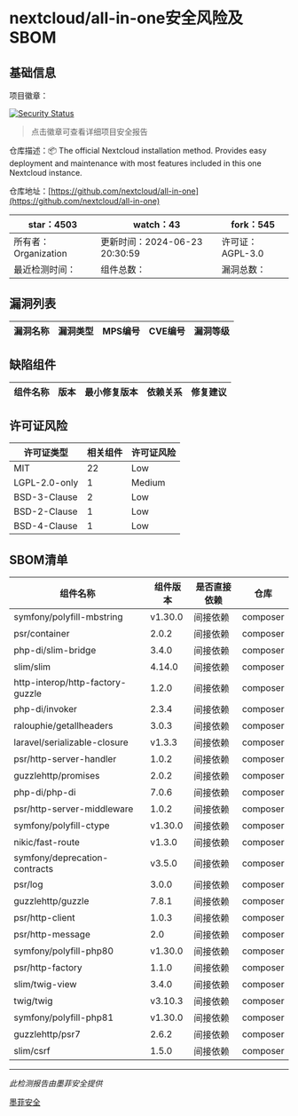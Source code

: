 # nextcloud/all-in-one安全风险及SBOM

## 基础信息

项目徽章：

[![Security Status](https://www.murphysec.com/platform3/v31/badge/1804950099258023936.svg)](https://www.murphysec.com/console/report/1691515638463221760/1804950099258023936)

> 点击徽章可查看详细项目安全报告

仓库描述：📦 The official Nextcloud installation method. Provides easy deployment and maintenance with most features included in this one Nextcloud instance.

仓库地址：[https://github.com/nextcloud/all-in-one](https://github.com/nextcloud/all-in-one)

| star：4503 | watch：43 | fork：545 |
| ----------- | -------------- | ------------ |
| 所有者：Organization | 更新时间：2024-06-23 20:30:59 | 许可证：AGPL-3.0 |
| 最近检测时间： | 组件总数： | 漏洞总数： |




## 漏洞列表

| 漏洞名称 | 漏洞类型 | MPS编号 | CVE编号 | 漏洞等级 |
| ------- | ------ | ------- | ------ | ----- |





## 缺陷组件

| 组件名称 | 版本 | 最小修复版本 | 依赖关系 | 修复建议 |
| -------- | ---- | ------------ | -------- | -------- |





## 许可证风险

| 许可证类型 | 相关组件 | 许可证风险 |
| ---------- | -------- | ---------- |
|MIT|22|Low|
|LGPL-2.0-only|1|Medium|
|BSD-3-Clause|2|Low|
|BSD-2-Clause|1|Low|
|BSD-4-Clause|1|Low|




## SBOM清单

| 组件名称 | 组件版本 | 是否直接依赖 | 仓库 |
| -------- | -------- | ------------ | ---- |
|symfony/polyfill-mbstring|v1.30.0|间接依赖|composer|
|psr/container|2.0.2|间接依赖|composer|
|php-di/slim-bridge|3.4.0|间接依赖|composer|
|slim/slim|4.14.0|间接依赖|composer|
|http-interop/http-factory-guzzle|1.2.0|间接依赖|composer|
|php-di/invoker|2.3.4|间接依赖|composer|
|ralouphie/getallheaders|3.0.3|间接依赖|composer|
|laravel/serializable-closure|v1.3.3|间接依赖|composer|
|psr/http-server-handler|1.0.2|间接依赖|composer|
|guzzlehttp/promises|2.0.2|间接依赖|composer|
|php-di/php-di|7.0.6|间接依赖|composer|
|psr/http-server-middleware|1.0.2|间接依赖|composer|
|symfony/polyfill-ctype|v1.30.0|间接依赖|composer|
|nikic/fast-route|v1.3.0|间接依赖|composer|
|symfony/deprecation-contracts|v3.5.0|间接依赖|composer|
|psr/log|3.0.0|间接依赖|composer|
|guzzlehttp/guzzle|7.8.1|间接依赖|composer|
|psr/http-client|1.0.3|间接依赖|composer|
|psr/http-message|2.0|间接依赖|composer|
|symfony/polyfill-php80|v1.30.0|间接依赖|composer|
|psr/http-factory|1.1.0|间接依赖|composer|
|slim/twig-view|3.4.0|间接依赖|composer|
|twig/twig|v3.10.3|间接依赖|composer|
|symfony/polyfill-php81|v1.30.0|间接依赖|composer|
|guzzlehttp/psr7|2.6.2|间接依赖|composer|
|slim/csrf|1.5.0|间接依赖|composer|


------

*此检测报告由墨菲安全提供*

[墨菲安全](www.murphysec.com)